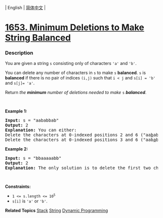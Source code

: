 | English | [简体中文](README.md) |

# [1653. Minimum Deletions to Make String Balanced](https://leetcode.cn/problems/minimum-deletions-to-make-string-balanced)
 ### Description
<p>You are given a string <code>s</code> consisting only of characters <code>&#39;a&#39;</code> and <code>&#39;b&#39;</code>​​​​.</p>

<p>You can delete any number of characters in <code>s</code> to make <code>s</code> <strong>balanced</strong>. <code>s</code> is <strong>balanced</strong> if there is no pair of indices <code>(i,j)</code> such that <code>i &lt; j</code> and <code>s[i] = &#39;b&#39;</code> and <code>s[j]= &#39;a&#39;</code>.</p>

<p>Return <em>the <strong>minimum</strong> number of deletions needed to make </em><code>s</code><em> <strong>balanced</strong></em>.</p>

<p>&nbsp;</p>
<p><strong class="example">Example 1:</strong></p>

<pre>
<strong>Input:</strong> s = &quot;aababbab&quot;
<strong>Output:</strong> 2
<strong>Explanation:</strong> You can either:
Delete the characters at 0-indexed positions 2 and 6 (&quot;aa<u>b</u>abb<u>a</u>b&quot; -&gt; &quot;aaabbb&quot;), or
Delete the characters at 0-indexed positions 3 and 6 (&quot;aab<u>a</u>bb<u>a</u>b&quot; -&gt; &quot;aabbbb&quot;).
</pre>

<p><strong class="example">Example 2:</strong></p>

<pre>
<strong>Input:</strong> s = &quot;bbaaaaabb&quot;
<strong>Output:</strong> 2
<strong>Explanation:</strong> The only solution is to delete the first two characters.
</pre>

<p>&nbsp;</p>
<p><strong>Constraints:</strong></p>

<ul>
	<li><code>1 &lt;= s.length &lt;= 10<sup>5</sup></code></li>
	<li><code>s[i]</code> is&nbsp;<code>&#39;a&#39;</code> or <code>&#39;b&#39;</code>​​.</li>
</ul>

**Related Topics**  [Stack](https://leetcode.cn/tag/stack) [String](https://leetcode.cn/tag/string) [Dynamic Programming](https://leetcode.cn/tag/dynamic-programming) 